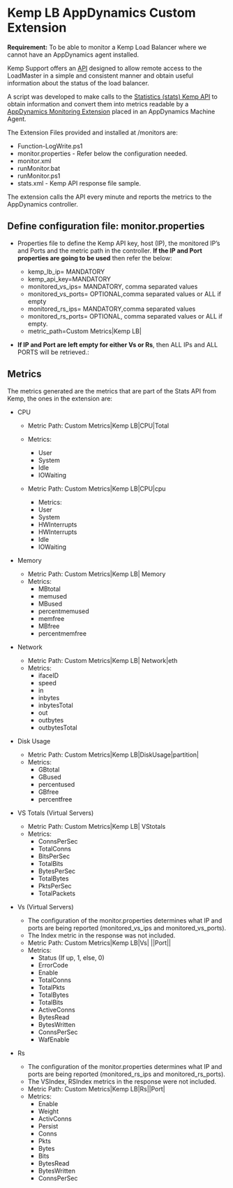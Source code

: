 # Kemp LB AppDynamics Custom Extension

**Requirement:** To be able to monitor a Kemp Load Balancer where we cannot have an AppDynamics agent installed.

Kemp Support offers an [API](https://support.kemptechnologies.com/hc/en-us/articles/203863435-RESTful-API#MadCap_TOC_4_1) designed to allow remote access to the LoadMaster in a simple and consistent manner and obtain useful information about the status of the load balancer.

A script was developed to make calls to the [Statistics (stats) Kemp API](https://support.kemptechnologies.com/hc/en-us/articles/203863435-RESTful-API#MadCap_TOC_49_2) to obtain information and convert them into metrics readable by a [AppDynamics Monitoring Extension](https://docs.appdynamics.com/display/PRO45/Build+a+Monitoring+Extension+Using+Scripts) placed in an AppDynamics Machine Agent.

The Extension Files provided and installed at <MachineAgentHome>/monitors are:
* Function-LogWrite.ps1
* monitor.properties - Refer below the configuration needed.
*	monitor.xml
*	runMonitor.bat
* runMonitor.ps1
* stats.xml - Kemp API response file sample.

The extension calls the API every minute and reports the metrics to the AppDynamics controller.

## Define configuration file: monitor.properties
* Properties file to define the Kemp API key, host (IP), the monitored IP’s and Ports and the metric path in the controller. **If the IP and Port properties are going to be used** then refer the below:
  * kemp_lb_ip= MANDATORY
  * kemp_api_key=MANDATORY
  * monitored_vs_ips= MANDATORY, comma separated values
  * monitored_vs_ports= OPTIONAL,comma separated values or ALL if empty
  * monitored_rs_ips= MANDATORY,comma separated values
  * monitored_rs_ports= OPTIONAL, comma separated values or ALL if empty.
  * metric_path=Custom Metrics|Kemp LB|

*  **If IP and Port are left empty for either Vs or Rs**, then ALL IPs and ALL PORTS will be retrieved.:

## Metrics

The metrics generated are the metrics that are part of the Stats API from Kemp, the ones in the extension are:

* CPU
  * Metric Path: Custom Metrics|Kemp LB|CPU|Total
  * Metrics:
    * User
    * System
    * Idle
    * IOWaiting

  * Metric Path: Custom Metrics|Kemp LB|CPU|cpu<id>
    * Metrics:
    * User
    * System
    * HWInterrupts
    * HWInterrupts
    * Idle
    * IOWaiting

* Memory
  * Metric Path: Custom Metrics|Kemp LB| Memory
  * Metrics:
    * MBtotal
    * memused
    * MBused
    * percentmemused
    * memfree
    * MBfree
    * percentmemfree

* Network
  * Metric Path: Custom Metrics|Kemp LB| Network|eth<id>
  * Metrics:
    * ifaceID
    * speed
    * in
    * inbytes
    * inbytesTotal
    * out
    * outbytes
    * outbytesTotal

* Disk Usage
  * Metric Path: Custom Metrics|Kemp LB|DiskUsage|partition|<partition name>
  * Metrics:
    * GBtotal
    * GBused
    * percentused
    * GBfree
    * percentfree

* VS Totals (Virtual Servers)
  * Metric Path: Custom Metrics|Kemp LB| VStotals
  * Metrics:
    * ConnsPerSec
    * TotalConns
    * BitsPerSec
    * TotalBits
    * BytesPerSec
    * TotalBytes
    * PktsPerSec
    * TotalPackets

* Vs (Virtual Servers)
  * The configuration of the monitor.properties determines what IP and ports are being reported (monitored_vs_ips and monitored_vs_ports).
  * The Index metric in the response was not included.
  * Metric Path:  Custom Metrics|Kemp LB|Vs| <IP>|<protocol>|Port|<Port>|
  * Metrics:
    * Status (If up, 1, else, 0)
    * ErrorCode
    * Enable
    * TotalConns
    * TotalPkts
    * TotalBytes
    * TotalBits
    * ActiveConns
    * BytesRead
    * BytesWritten
    * ConnsPerSec
    * WafEnable

* Rs
  * The configuration of the monitor.properties determines what IP and ports are being reported (monitored_rs_ips and monitored_rs_ports).
  * The VSIndex, RSIndex metrics in the response were not included.
  * Metric Path:  Custom Metrics|Kemp LB|Rs|<IP>|Port|<Port>
  * Metrics:
    * Enable
    * Weight
    * ActivConns
    * Persist
    * Conns
    * Pkts
    * Bytes
    * Bits
    * BytesRead
    * BytesWritten
    * ConnsPerSec

